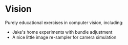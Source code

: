 Vision
======

Purely educational exercises in computer vision, including:


- Jake's home experiments with bundle adjustment
- A nice little image re-sampler for camera simulation

